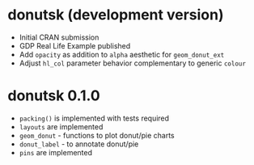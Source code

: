 # donutsk (development version)

* Initial CRAN submission
* GDP Real Life Example published
* Add `opacity` as addition to `alpha` aesthetic for `geom_donut_ext`
* Adjust `hl_col` parameter behavior complementary to generic `colour`

# donutsk 0.1.0 

* `packing()` is implemented with tests required
* `layouts` are implemented 
* `geom_donut` - functions to plot donut/pie charts
* `donut_label` - to annotate donut/pie 
* `pins` are implemented
